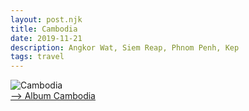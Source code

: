 ```yaml
---
layout: post.njk
title: Cambodia
date: 2019-11-21
description: Angkor Wat, Siem Reap, Phnom Penh, Kep
tags: travel
---
```


![Cambodia](https://lh3.googleusercontent.com/bCxYYJKJJjENTX1BtWmOy7zvpy4g0FaHBWDYZWMqOtg1Z2XUUoSDi9r3cQm581Y7m9BduSnYmpUESG5pQANAra8jjeGInpty4VBa7YeFbiIa70Zz1VrKO29bMXfbjNlPRc3AGL2tvOoDDniH2bW9-O3AC0Blhf0hZ4M5lIzKgnA-KC-YUZbOLRQNQt8EjNB0IpABf4BbYC4hv7blEovp1SZWIY0IioyXwd8uvC_tB5vppXiFhtyWUcSuurWHQPKuaKm3BeARYvnHCCqt_w_7Zx0BAxgQj8P-dLU7P5Ju2R4j0Xfwo6ceqaYazwCmO788q3ShAI1xpRKVNkYlP61sIGCiVpQRp_rrkCKOqJm_TQoGZaG81Dgbse16wMc4JZO8ArZqSDbO2o2yzZRQ064ImQe3K9ApR6dke5HEWuUEKoVxIt1dtKDLdBPfe292jfpJEqeA7Hn4Q-rFoakwHgi0Ih21c84FKEnTP9WgDH2Ruh9d5k01CPYFoF1CI-2Lqvg2zVDzWXQ-EZKkBXKdLEmVUYcZ9hd5LUsu0aJya-LBwhLVg0IKGdq2zOYqZSrf54_7xZ5ZrAM-XdvhllRgtQNqTm75zq8tZgSzbtCjO8sLssHvcOvK9tnHkVjlsqq_MU14N34r8YrlkLtG88t3JUqZlPczgf-p4vMkpqHTqZxxzE_t9rRaj1j4f5mi=s217-p-k-no)  
<a href="https://photos.app.goo.gl/cxCFpsDC8MyD6kFu5" target="_blank">--> Album Cambodia</a>